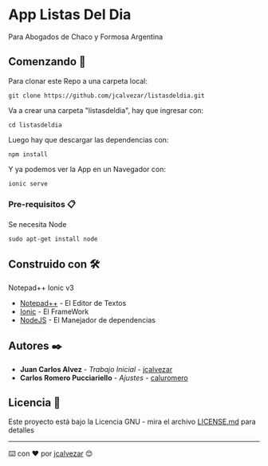 # App Listas Del Dia

Para Abogados de Chaco y Formosa
Argentina

## Comenzando 🚀

Para clonar este Repo a una carpeta local:

```
git clone https://github.com/jcalvezar/listasdeldia.git
```

Va a crear una carpeta "listasdeldia", hay que ingresar con:

```
cd listasdeldia
```

Luego hay que descargar las dependencias con:

```
npm install
```

Y ya podemos ver la App en un Navegador con:

```
ionic serve
```

### Pre-requisitos 📋

Se necesita Node

```
sudo apt-get install node
```

## Construido con 🛠️

Notepad++
Ionic v3

* [Notepad++](http://www.dropwizard.io/1.0.2/docs/) - El Editor de Textos
* [Ionic](https://maven.apache.org/) - El FrameWork
* [NodeJS](https://maven.apache.org/) - El Manejador de dependencias

## Autores ✒️

* **Juan Carlos Alvez** - *Trabajo Inicial* - [jcalvezar](https://github.com/jcalvezar)
* **Carlos Romero Pucciariello** - *Ajustes* - [caluromero](#caluromero)

## Licencia 📄

Este proyecto está bajo la Licencia GNU - mira el archivo [LICENSE.md](LICENSE.md) para detalles

---
⌨️ con ❤️ por [jcalvezar](https://github.com/jcalvezar) 😊